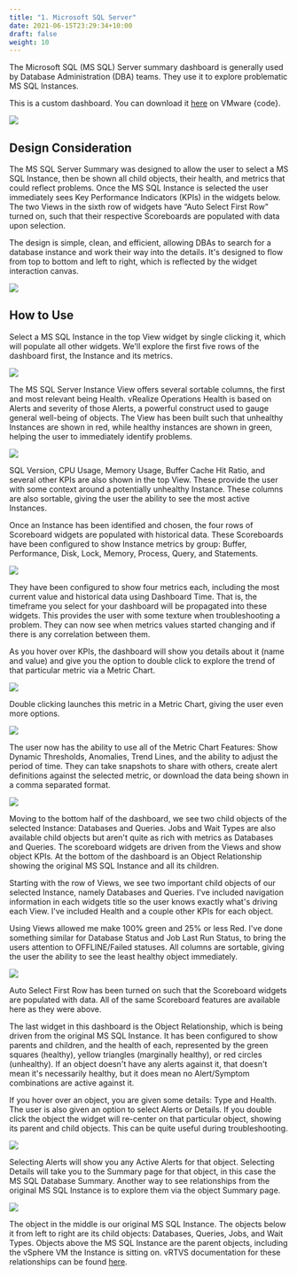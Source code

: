```yaml
---
title: "1. Microsoft SQL Server"
date: 2021-06-15T23:29:34+10:00
draft: false
weight: 10
---
```


The Microsoft SQL (MS SQL) Server summary dashboard is generally used by Database Administration (DBA) teams. They use it to explore problematic MS SQL Instances.

This is a custom dashboard. You can download it [here](https://code.vmware.com/samples?id=7580.) on VMware {code}.

![](3.8.1-fig-1.png)
 
## Design Consideration

The MS SQL Server Summary was designed to allow the user to select a MS SQL Instance, then be shown all child objects, their health, and metrics that could reflect problems. Once the MS SQL Instance is selected the user immediately sees Key Performance Indicators (KPIs) in the widgets below. The two Views in the sixth row of widgets have “Auto Select First Row” turned on, such that their respective Scoreboards are populated with data upon selection. 

The design is simple, clean, and efficient, allowing DBAs to search for a database instance and work their way into the details. It's designed to flow from top to bottom and left to right, which is reflected by the widget interaction canvas.

![](3.8.1-fig-2.png)
 
## How to Use

Select a MS SQL Instance in the top View widget by single clicking it, which will populate all other widgets. We'll explore the first five rows of the dashboard first, the Instance and its metrics.

![](3.8.1-fig-3.png)
 
The MS SQL Server Instance View offers several sortable columns, the first and most relevant being Health. vRealize Operations Health is based on Alerts and severity of those Alerts, a powerful construct used to gauge general well-being of objects. The View has been built such that unhealthy Instances are shown in red, while healthy instances are shown in green, helping the user to immediately identify problems.

![](3.8.1-fig-4.png)
 
SQL Version, CPU Usage, Memory Usage, Buffer Cache Hit Ratio, and several other KPIs are also shown in the top View. These provide the user with some context around a potentially unhealthy Instance. These columns are also sortable, giving the user the ability to see the most active Instances. 

Once an Instance has been identified and chosen, the four rows of Scoreboard widgets are populated with historical data. These Scoreboards have been configured to show Instance metrics by group: Buffer, Performance, Disk, Lock, Memory, Process, Query, and Statements.

![](3.8.1-fig-5.png)
 
They have been configured to show four metrics each, including the most current value and historical data using Dashboard Time. That is, the timeframe you select for your dashboard will be propagated into these widgets. This provides the user with some texture when troubleshooting a problem. They can now see when metrics values started changing and if there is any correlation between them.

As you hover over KPIs, the dashboard will show you details about it (name and value) and give you the option to double click to explore the trend of that particular metric via a Metric Chart.

![](3.8.1-fig-6.png)
 
Double clicking launches this metric in a Metric Chart, giving the user even more options.

![](3.8.1-fig-7.png)
 
The user now has the ability to use all of the Metric Chart Features: Show Dynamic Thresholds, Anomalies, Trend Lines, and the ability to adjust the period of time. They can take snapshots to share with others, create alert definitions against the selected metric, or download the data being shown in a comma separated format. 

![](3.8.1-fig-8.png)
 
Moving to the bottom half of the dashboard, we see two child objects of the selected Instance: Databases and Queries. Jobs and Wait Types are also available child objects but aren't quite as rich with metrics as Databases and Queries. The scoreboard widgets are driven from the Views and show object KPIs. At the bottom of the dashboard is an Object Relationship showing the original MS SQL Instance and all its children. 

Starting with the row of Views, we see two important child objects of our selected Instance, namely Databases and Queries. I've included navigation information in each widgets title so the user knows exactly what's driving each View. I've included Health and a couple other KPIs for each object. 

Using Views allowed me make 100% green and 25% or less Red. I've done something similar for Database Status and Job Last Run Status, to bring the users attention to OFFLINE/Failed statuses. All columns are sortable, giving the user the ability to see the least healthy object immediately.

![](3.8.1-fig-9.png)
 
Auto Select First Row has been turned on such that the Scoreboard widgets are populated with data. All of the same Scoreboard features are available here as they were above. 

The last widget in this dashboard is the Object Relationship, which is being driven from the original MS SQL Instance. It has been configured to show parents and children, and the health of each, represented by the green squares (healthy), yellow triangles (marginally healthy), or red circles (unhealthy). If an object doesn't have any alerts against it, that doesn't mean it's necessarily healthy, but it does mean no Alert/Symptom combinations are active against it.

If you hover over an object, you are given some details: Type and Health. The user is also given an option to select Alerts or Details. If you double click the object the widget will re-center on that particular object, showing its parent and child objects. This can be quite useful during troubleshooting.

![](3.8.1-fig-10.png)
 
Selecting Alerts will show you any Active Alerts for that object. Selecting Details will take you to the Summary page for that object, in this case the MS SQL Database Summary. Another way to see relationships from the original MS SQL Instance is to explore them via the object Summary page.

![](3.8.1-fig-11.png)
 
The object in the middle is our original MS SQL Instance. The objects below it from left to right are its child objects: Databases, Queries, Jobs, and Wait Types. Objects above the MS SQL Instance are the parent objects, including the vSphere VM the Instance is sitting on. vRTVS documentation for these relationships can be found [here](https://docs.vmware.com/en/VMware-vRealize-True-Visibility-Suite/1.0/microsoft-sql-server/GUID-E83B417A-2E87-46E6-9827-DDF2E75D62D2.html).